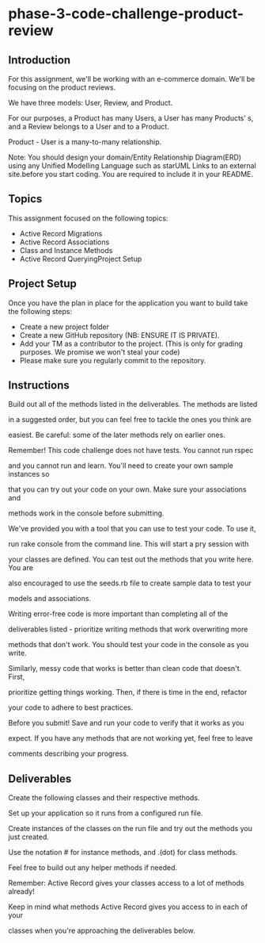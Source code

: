 # phase-3-code-challenge-product-review

## Introduction

For this assignment, we'll be working with an e-commerce domain. We'll be focusing on the product reviews.

 

We have three models: User, Review, and Product.

 

For our purposes, a Product has many Users, a User has many Products’ s, and a Review belongs to a User and to a Product.

 

Product - User is a many-to-many relationship.

 

Note: You should design your domain/Entity Relationship Diagram(ERD) using any Unified Modelling Language such as starUML Links to an external site.before you start coding. You are required to include it in your README.

## Topics

This assignment focused on the following topics:
<ul>
 <li>Active Record Migrations</li>
 <li>Active Record Associations</li>
 <li>Class and Instance Methods</li>
 <li>Active Record QueryingProject Setup</li>
</ul>

## Project Setup

Once you have the plan in place for the application you want to build take the following steps:
<ul>
 <li>Create a new project folder</li>
 <li>Create a new GitHub repository (NB: ENSURE IT IS PRIVATE).</li>
 <li>Add your TM as a contributor to the project. (This is only for grading purposes. We promise we won't steal your code)</li>
 <li>Please make sure you regularly commit to the repository.</li>
</ul>

## Instructions

Build out all of the methods listed in the deliverables. The methods are listed

in a suggested order, but you can feel free to tackle the ones you think are

easiest. Be careful: some of the later methods rely on earlier ones.

 

Remember! This code challenge does not have tests. You cannot run rspec

and you cannot run and learn. You'll need to create your own sample instances so

that you can try out your code on your own. Make sure your associations and

methods work in the console before submitting.

 

We've provided you with a tool that you can use to test your code. To use it,

run rake console from the command line. This will start a pry session with

your classes are defined. You can test out the methods that you write here. You are

also encouraged to use the seeds.rb file to create sample data to test your

models and associations.

 

Writing error-free code is more important than completing all of the

deliverables listed - prioritize writing methods that work overwriting more

methods that don't work. You should test your code in the console as you write.

 

Similarly, messy code that works is better than clean code that doesn't. First,

prioritize getting things working. Then, if there is time in the end, refactor

your code to adhere to best practices.

 

Before you submit! Save and run your code to verify that it works as you

expect. If you have any methods that are not working yet, feel free to leave

comments describing your progress.

## Deliverables

Create the following classes and their respective methods.

Set up your application so it runs from a configured run file. 

Create instances of the classes on the run file and try out the methods you just created.

Use the notation # for instance methods, and .(dot) for class methods.

Feel free to build out any helper methods if needed.

 

Remember: Active Record gives your classes access to a lot of methods already!

Keep in mind what methods Active Record gives you access to in each of your

classes when you're approaching the deliverables below.
